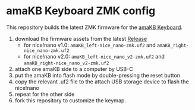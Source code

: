 # amaKB Keyboard ZMK config

This repository builds the latest ZMK firmware for the [amaKB Keyboard](https://github.com/strayer/amaKB-keyboard).

1. download the firmware assets from the latest [Release](https://github.com/strayer/amaKB-keyboard-zmk-config/releases/latest)
   - for nice!nano v1.0: `amaKB_left-nice_nano-zmk.uf2` and `amaKB_right-nice_nano-zmk.uf2` 
   - for nice!nano v2.0: `amaKB_left-nice_nano_v2-zmk.uf2` and `amaKB_right-nice_nano_v2-zmk.uf2` 
2. attach one amaKB side to a computer by USB-C
3. put the amaKB into flash mode by double-pressing the reset button
4. copy the relevant .uf2 file to the attach USB storage device to flash the nice!nano
5. repeat for the other side
6. fork this repository to customize the keymap.
